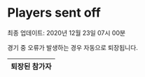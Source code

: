 # Players sent off
최종 업데이트: 2020년 12월 23일 07시 00분


경기 중 오류가 발생하는 경우 자동으로 퇴장됩니다.


| 퇴장된 참가자 |
|:---:|